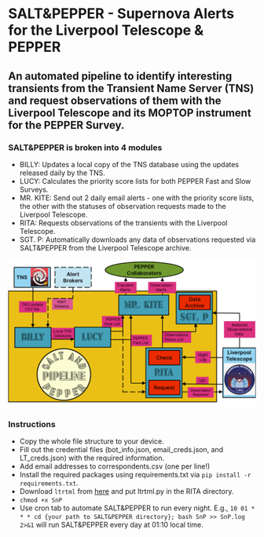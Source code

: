 # SALT&PEPPER - Supernova Alerts for the Liverpool Telescope & PEPPER

## An automated pipeline to identify interesting transients from the Transient Name Server (TNS) and request observations of them with the Liverpool Telescope and its MOPTOP instrument for the PEPPER Survey.

### SALT&PEPPER is broken into 4 modules
- BILLY: Updates a local copy of the TNS database using the updates released daily by the TNS.
- LUCY: Calculates the priority score lists for both PEPPER Fast and Slow Surveys.
- MR. KITE: Send out 2 daily email alerts - one with the priority score lists, the other with the statuses of observation requests made to the Liverpool Telescope.
- RITA: Requests observations of the transients with the Liverpool Telescope.
- SGT. P: Automatically downloads any data of observations requested via SALT&PEPPER from the Liverpool Telescope archive. 

![Flow chart of the structure of SALT&PEPPER](SnP-structure.png)

### Instructions
- Copy the whole file structure to your device.
- Fill out the credential files (bot_info.json, email_creds.json, and LT_creds.json) with the required information.
- Add email addresses to correspondents.csv (one per line!)
- Install the required packages using requirements.txt via `pip install -r requirements.txt`.
- Download `ltrtml` from [here](https://github.com/LivTel/ltpy) and put ltrtml.py in the RITA directory.
- `chmod +x SnP`
- Use cron tab to automate SALT&PEPPER to run every night. E.g., `10 01 * * * cd {your path to SALT&PEPPER directory}; bash SnP >> SnP.log 2>&1` will run SALT&PEPPER every day at 01:10 local time.
